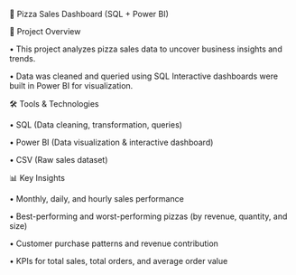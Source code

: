 🍕 Pizza Sales Dashboard (SQL + Power BI)

📌 Project Overview

• This project analyzes pizza sales data to uncover business insights and trends.

• Data was cleaned and queried using SQL Interactive dashboards were built in Power BI for visualization.

🛠 Tools & Technologies

• SQL (Data cleaning, transformation, queries)

• Power BI (Data visualization & interactive dashboard)

• CSV (Raw sales dataset)

📊 Key Insights

• Monthly, daily, and hourly sales performance

• Best-performing and worst-performing pizzas (by revenue, quantity, and size)

• Customer purchase patterns and revenue contribution

• KPIs for total sales, total orders, and average order value

